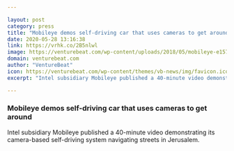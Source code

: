 ```yaml
---

layout: post
category: press
title: "Mobileye demos self-driving car that uses cameras to get around"
date: 2020-05-28 13:16:38
link: https://vrhk.co/2B5nlwl
image: https://venturebeat.com/wp-content/uploads/2018/05/mobileye-e1572905863843.jpeg?w=1200&strip=all
domain: venturebeat.com
author: "VentureBeat"
icon: https://venturebeat.com/wp-content/themes/vb-news/img/favicon.ico
excerpt: "Intel subsidiary Mobileye published a 40-minute video demonstrating its camera-based self-driving system navigating streets in Jerusalem."

---
```


### Mobileye demos self-driving car that uses cameras to get around

Intel subsidiary Mobileye published a 40-minute video demonstrating its camera-based self-driving system navigating streets in Jerusalem.